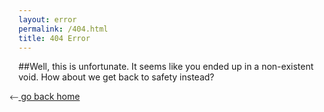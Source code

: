 ```yaml
---
layout: error
permalink: /404.html
title: 404 Error
---
```


##Well, this is unfortunate.
It seems like you ended up in a non-existent void. How about we get back to safety instead?


<a href="{{ site.url }}">⃪ go back home</a>
